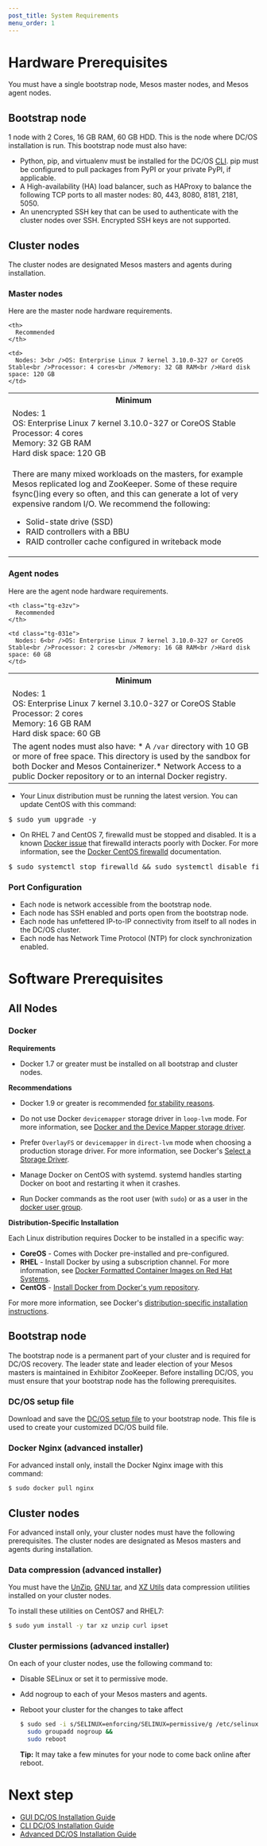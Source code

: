 ```yaml
---
post_title: System Requirements
menu_order: 1
---
```

# Hardware Prerequisites

You must have a single bootstrap node, Mesos master nodes, and Mesos agent nodes.

## Bootstrap node

1 node with 2 Cores, 16 GB RAM, 60 GB HDD. This is the node where DC/OS installation is run. This bootstrap node must also have:

*   Python, pip, and virtualenv must be installed for the DC/OS [CLI][1]. pip must be configured to pull packages from PyPI or your private PyPI, if applicable.
*   A High-availability (HA) load balancer, such as HAProxy to balance the following TCP ports to all master nodes: 80, 443, 8080, 8181, 2181, 5050.
*  An unencrypted SSH key that can be used to authenticate with the cluster nodes over SSH. Encrypted SSH keys are not supported.

## Cluster nodes

The cluster nodes are designated Mesos masters and agents during installation.

### Master nodes

Here are the master node hardware requirements.

<table class="table">
  <tr>
    <th>
      Minimum
    </th>

    <th>
      Recommended
    </th>
  </tr>

  <tr>
    <td>
      Nodes: 1<br />OS: Enterprise Linux 7 kernel 3.10.0-327 or CoreOS Stable<br />Processor: 4 cores<br />Memory: 32 GB RAM<br />Hard disk space: 120 GB
    </td>

    <td>
      Nodes: 3<br />OS: Enterprise Linux 7 kernel 3.10.0-327 or CoreOS Stable<br />Processor: 4 cores<br />Memory: 32 GB RAM<br />Hard disk space: 120 GB
    </td>
  </tr>
  <tr>
     <td colspan="2">
      <p>There are many mixed workloads on the masters, for example Mesos replicated log and ZooKeeper. Some of these require fsync()ing every so often, and this can generate a lot of very expensive random I/O. We recommend the following: <ul><li>Solid-state drive (SSD)</li><li>RAID controllers with a BBU</li><li>RAID controller cache configured in writeback mode</li></ul></p>
      </td>
      </tr>
</table>

### Agent nodes

Here are the agent node hardware requirements.

<table class="table">
  <tr>
    <th class="tg-e3zv">
      Minimum
    </th>

    <th class="tg-e3zv">
      Recommended
    </th>
  </tr>

  <tr>
    <td class="tg-031e">
      Nodes: 1<br />OS: Enterprise Linux 7 kernel 3.10.0-327 or CoreOS Stable<br />Processor: 2 cores<br />Memory: 16 GB RAM<br />Hard disk space: 60 GB
    </td>

    <td class="tg-031e">
      Nodes: 6<br />OS: Enterprise Linux 7 kernel 3.10.0-327 or CoreOS Stable<br />Processor: 2 cores<br />Memory: 16 GB RAM<br />Hard disk space: 60 GB
    </td>
  </tr>

  <tr>
    <td colspan="2">
      The agent nodes must also have: * A <code>/var</code> directory with 10 GB or more of free space. This directory is used by the sandbox for both Docker and Mesos Containerizer.* Network Access to a public Docker repository or to an internal Docker registry.</ul>
    </td>
  </tr>
</table>

</ul>

*   Your Linux distribution must be running the latest version. You can update CentOS with this command:
<pre>$ sudo yum upgrade -y</pre>

*   On RHEL 7 and CentOS 7, firewalld must be stopped and disabled. It is a known <a href="https://github.com/docker/docker/issues/16137" target="_blank">Docker issue</a> that firewalld interacts poorly with Docker. For more information, see the <a href="https://docs.docker.com/v1.6/installation/centos/#firewalld" target="_blank">Docker CentOS firewalld</a> documentation.
<pre>$ sudo systemctl stop firewalld && sudo systemctl disable firewalld</pre>

</ul>

### Port Configuration

*   Each node is network accessible from the bootstrap node.
*   Each node has SSH enabled and ports open from the bootstrap node.
*   Each node has unfettered IP-to-IP connectivity from itself to all nodes in the DC/OS cluster.
*   Each node has Network Time Protocol (NTP) for clock synchronization enabled.


# Software Prerequisites

## All Nodes

### Docker

**Requirements**

* Docker 1.7 or greater must be installed on all bootstrap and cluster nodes.

**Recommendations**

* Docker 1.9 or greater is recommended <a href="https://github.com/docker/docker/issues/9718" target="_blank">for stability reasons</a>.

* Do not use Docker `devicemapper` storage driver in `loop-lvm` mode. For more information, see [Docker and the Device Mapper storage driver](https://docs.docker.com/engine/userguide/storagedriver/device-mapper-driver/).

* Prefer `OverlayFS` or `devicemapper` in `direct-lvm` mode when choosing a production storage driver. For more information, see Docker's <a href="https://docs.docker.com/engine/userguide/storagedriver/selectadriver/" target="_blank">Select a Storage Driver</a>.

* Manage Docker on CentOS with systemd. systemd handles starting Docker on boot and restarting it when it crashes.

* Run Docker commands as the root user (with `sudo`) or as a user in the <a href="https://docs.docker.com/engine/installation/linux/centos/#create-a-docker-group" target="_blank">docker user group</a>.

**Distribution-Specific Installation**

Each Linux distribution requires Docker to be installed in a specific way:

*   **CoreOS** - Comes with Docker pre-installed and pre-configured.
*   **RHEL** - Install Docker by using a subscription channel. For more information, see <a href="https://access.redhat.com/articles/881893" target="_blank">Docker Formatted Container Images on Red Hat Systems</a>. <!-- $ curl -sSL https://get.docker.com | sudo sh -->
*   **CentOS** - [Install Docker from Docker's yum repository][2].

For more more information, see Docker's <a href="http://docs.docker.com/engine/installation/" target="_blank">distribution-specific installation instructions</a>.

## Bootstrap node

The bootstrap node is a permanent part of your cluster and is required for DC/OS recovery. The leader state and leader election of your Mesos masters is maintained in Exhibitor ZooKeeper. Before installing DC/OS, you must ensure that your bootstrap node has the following prerequisites.

### DC/OS setup file

Download and save the [DC/OS setup file][3] to your bootstrap node. This file is used to create your customized DC/OS build file.

### Docker Nginx (advanced installer)

For advanced install only, install the Docker Nginx image with this command:

```bash
$ sudo docker pull nginx
```

## Cluster nodes

For advanced install only, your cluster nodes must have the following prerequisites. The cluster nodes are designated as Mesos masters and agents during installation.

### Data compression (advanced installer)

You must have the <a href="http://www.info-zip.org/UnZip.html" target="_blank">UnZip</a>, <a href="https://www.gnu.org/software/tar/" target="_blank">GNU tar</a>, and <a href="http://tukaani.org/xz/" target="_blank">XZ Utils</a> data compression utilities installed on your cluster nodes.

To install these utilities on CentOS7 and RHEL7:

```bash
$ sudo yum install -y tar xz unzip curl ipset
```


### Cluster permissions (advanced installer)

On each of your cluster nodes, use the following command to:

*   Disable SELinux or set it to permissive mode.
*   Add nogroup to each of your Mesos masters and agents.</li>
*   Reboot your cluster for the changes to take affect</p>

    ```bash
    $ sudo sed -i s/SELINUX=enforcing/SELINUX=permissive/g /etc/selinux/config &&
      sudo groupadd nogroup &&
      sudo reboot
    ```

    **Tip:** It may take a few minutes for your node to come back online after reboot.

# Next step

- [GUI DC/OS Installation Guide][4]
- [CLI DC/OS Installation Guide][1]
- [Advanced DC/OS Installation Guide][5]

[1]: /docs/1.7/administration/installing/custom/cli/
[2]: /docs/1.7/administration/installing/custom/system-requirements/install-docker-centos/
[3]: https://downloads.dcos.io/dcos/EarlyAccess/dcos_generate_config.sh
[4]: /docs/1.7/administration/installing/custom/gui/
[5]: /docs/1.7/administration/installing/custom/advanced/
